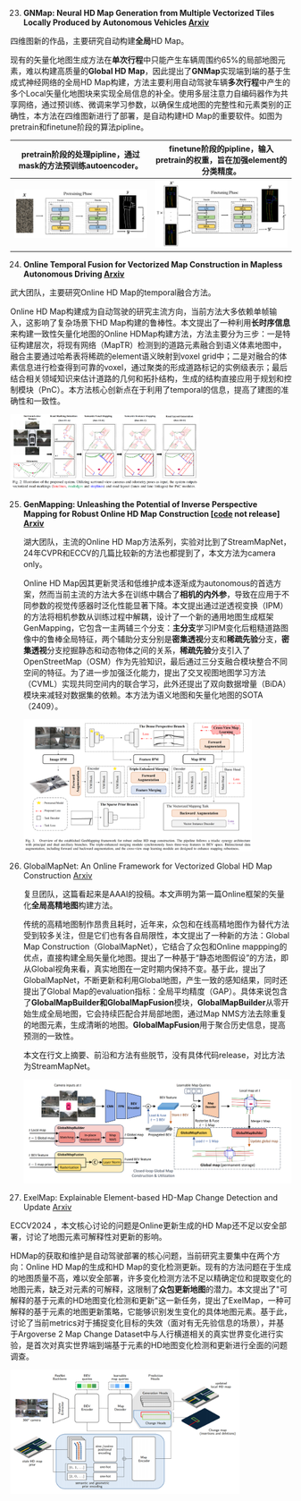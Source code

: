 23. **GNMap: Neural HD Map Generation from Multiple Vectorized Tiles Locally Produced by Autonomous Vehicles [Arxiv](https://www.arxiv.org/abs/2409.03445)**

四维图新的作品，主要研究自动构建**全局**HD Map。

现有的矢量化地图生成方法在**单次行程**中只能产生车辆周围约65%的局部地图元素，难以构建高质量的**Global HD Map**，因此提出了**GNMap**实现端到端的基于生成式神经网络的全局HD Map构建，方法主要利用自动驾驶车辆**多次行程**中产生的多个Local矢量化地图块来实现全局信息的补全。使用多层注意力自编码器作为共享网络，通过预训练、微调来学习参数，以确保生成地图的完整性和元素类别的正确性，本方法在四维图新进行了部署，是自动构建HD Map的重要软件。如图为pretrain和finetune阶段的算法pipline。

| pretrain阶段的处理pipline，通过mask的方法预训练autoencoder。 | finetune阶段的pipline，输入pretrain的权重，旨在加强element的分类精度。 |
| ------------------------------------------------------------ | ------------------------------------------------------------ |
| <img src="Survey_detail.assets/image-20240918131817518.png" alt="image-20240918131817518" style="zoom:33%;" /> | <img src="Survey_detail.assets/image-20240918131805659.png" alt="image-20240918131805659" style="zoom:33%;" /> |



24. **Online Temporal Fusion for Vectorized Map Construction in Mapless Autonomous Driving [Arxiv](https://arxiv.org/abs/2409.00593)**

武大团队，主要研究Online HD Map的temporal融合方法。

Online HD Map构建成为自动驾驶的研究主流方向，当前方法大多依赖单帧输入，这影响了复杂场景下HD Map构建的鲁棒性。本文提出了一种利用**长时序信息**来构建一致性矢量化地图的Online HDMap构建方法，方法主要分为三步：一是特征构建层次，将现有网络（MapTR）检测到的道路元素融合到语义体素地图中，融合主要通过哈希表将稀疏的element语义映射到voxel grid中；二是对融合的体素信息进行检查得到可靠的voxel，通过聚类的形成道路标记的实例级表示；最后结合相关领域知识来估计道路的几何和拓扑结构，生成的结构直接应用于规划和控制模块（PnC）。本方法核心创新点在于利用了temporal的信息，提高了建图的准确性和一致性。

<img src="Survey_detail.assets/image-20240918143337748.png" alt="image-20240918143337748" style="zoom:33%;" />



25. **GenMapping: Unleashing the Potential of Inverse Perspective Mapping for Robust Online HD Map Construction [[code](https://github.com/lynn-yu/GenMapping) not release]  [Arxiv](https://arxiv.org/abs/2409.08688)**

    湖大团队，主流的Online HD Map方法系列，实验对比到了StreamMapNet，24年CVPR和ECCV的几篇比较新的方法也都提到了，本文方法为camera only。

    Online HD Map因其更新灵活和低维护成本逐渐成为autonomous的首选方案，然而当前主流的方法大多在训练中耦合了**相机的内外参**，导致在应用于不同参数的视觉传感器时泛化性能显著下降。本文提出通过逆透视变换（IPM）的方法将相机参数从训练过程中解耦，设计了一个新的通用地图生成框架GenMapping，它包含一主两辅三个分支：**主分支**学习IPM变化后粗糙道路图像中的鲁棒全局特征，两个辅助分支分别是**密集透视**分支和**稀疏先验**分支，**密集透视**分支挖掘静态和动态物体之间的关系，**稀疏先验**分支引入了OpenStreetMap（OSM）作为先验知识，最后通过三分支融合模块整合不同空间的特征。为了进一步加强泛化能力，提出了交叉视图地图学习方法（CVML）实现共同空间内的联合学习，此外还提出了双向数据增量（BiDA）模块来减轻对数据集的依赖。本方法为语义地图和矢量化地图的SOTA（2409）。

    <img src="Survey_detail.assets/image-20240918151631266-6643796.png" alt="image-20240918151631266" style="zoom:40%;" />

    

26. GlobalMapNet: An Online Framework for Vectorized Global HD Map Construction [Arxiv](https://arxiv.org/abs/2409.10063)

    复旦团队，这篇看起来是AAAI的投稿。本文声明为第一篇Online框架的矢量化**全局高精地图**构建方法。

    传统的高精地图制作昂贵且耗时，近年来，众包和在线高精地图作为替代方法受到较多关注，但是它们也有各自局限性，本文提出了一种新的方法：Global Map Construction（GlobalMapNet），它结合了众包和Online mappping的优点，直接构建全局矢量化地图。提出了一种基于“静态地图假设”的方法，即从Global视角来看，真实地图在一定时期内保持不变。基于此，提出了 GlobalMapNet，不断更新和利用Global地图，产生一致的感知结果，同时还提出了Global Map的evaluation指标：全局平均精度（GAP）。具体来说包含了**GlobalMapBuilder和GlobalMapFusion**模块，**GlobalMapBuilder**从零开始生成全局地图，它会持续匹配合并局部地图，通过Map NMS方法去除重复的地图元素，生成清晰的地图。**GlobalMapFusion**用于聚合历史信息，提高预测的一致性。

    本文在行文上摘要、前沿和方法有些脱节，没有具体代码release，对比方法为StreamMapNet。

    <img src="Survey_detail.assets/image-20240918155252189.png" alt="image-20240918155252189" style="zoom:50%;" />

27. ExelMap: Explainable Element-based HD-Map Change Detection and Update [Arxiv](https://arxiv.org/abs/2409.10178)

ECCV2024 ，本文核心讨论的问题是Online更新生成的HD Map还不足以安全部署，讨论了地图元素可解释性对更新的影响。

HDMap的获取和维护是自动驾驶部署的核心问题，当前研究主要集中在两个方向：Online HD Map的生成和HD Map的变化检测更新。现有的方法问题在于生成的地图质量不高，难以安全部署，许多变化检测方法不足以精确定位和提取变化的地图元素，缺乏对元素的可解释，这限制了**众包更新地图**的潜力。本文提出了"可解释的基于元素的HD地图变化检测和更新"这一新任务，提出了ExelMap，一种可解释的基于元素的地图更新策略，它能够识别发生变化的具体地图元素。基于此，讨论了当前metrics对于捕捉变化目标的失效（面对有无先验信息的场景），并基于Argoverse 2 Map Change Dataset中与人行横道相关的真实世界变化进行实验，是首次对真实世界端到端基于元素的HD地图变化检测和更新进行全面的问题调查。

<img src="Survey_detail.assets/image-20240918161531447.png" alt="image-20240918161531447" style="zoom:40%;" />



